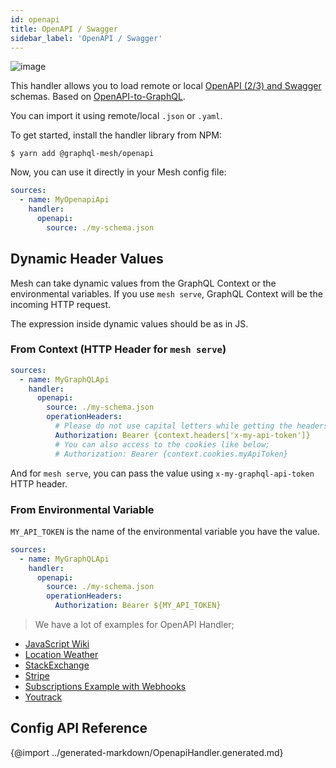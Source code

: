 ```yaml
---
id: openapi
title: OpenAPI / Swagger
sidebar_label: 'OpenAPI / Swagger'
---
```

![image](https://user-images.githubusercontent.com/20847995/79218686-7ba7b900-7e59-11ea-8a5e-676a83b9f86e.png)

This handler allows you to load remote or local [OpenAPI (2/3) and Swagger](https://swagger.io/) schemas. Based on [OpenAPI-to-GraphQL](https://developer.ibm.com/open/projects/openapi-to-graphql/).

You can import it using remote/local `.json` or `.yaml`.

To get started, install the handler library from NPM:

```
$ yarn add @graphql-mesh/openapi
```

Now, you can use it directly in your Mesh config file:

```yml
sources:
  - name: MyOpenapiApi
    handler:
      openapi:
        source: ./my-schema.json
```

## Dynamic Header Values

Mesh can take dynamic values from the GraphQL Context or the environmental variables. If you use `mesh serve`, GraphQL Context will be the incoming HTTP request.

The expression inside dynamic values should be as in JS.

### From Context (HTTP Header for `mesh serve`)

```yml
sources:
  - name: MyGraphQLApi
    handler:
      openapi:
        source: ./my-schema.json
        operationHeaders:
          # Please do not use capital letters while getting the headers
          Authorization: Bearer {context.headers['x-my-api-token']} 
          # You can also access to the cookies like below;
          # Authorization: Bearer {context.cookies.myApiToken}
```

And for `mesh serve`, you can pass the value using `x-my-graphql-api-token` HTTP header.

### From Environmental Variable

`MY_API_TOKEN` is the name of the environmental variable you have the value.

```yml
sources:
  - name: MyGraphQLApi
    handler:
      openapi:
        source: ./my-schema.json
        operationHeaders:
          Authorization: Bearer ${MY_API_TOKEN}
```

> We have a lot of examples for OpenAPI Handler;
- [JavaScript Wiki](https://codesandbox.io/s/github/Urigo/graphql-mesh/tree/master/examples/openapi-javascript-wiki)
- [Location Weather](https://codesandbox.io/s/github/Urigo/graphql-mesh/tree/master/examples/openapi-location-weather)
- [StackExchange](https://codesandbox.io/s/github/Urigo/graphql-mesh/tree/master/examples/openapi-stackexchange)
- [Stripe](https://codesandbox.io/s/github/Urigo/graphql-mesh/tree/master/examples/openapi-stripe)
- [Subscriptions Example with Webhooks](https://codesandbox.io/s/github/Urigo/graphql-mesh/tree/master/examples/openapi-subscriptions)
- [Youtrack](https://codesandbox.io/s/github/Urigo/graphql-mesh/tree/master/examples/openapi-youtrack)

## Config API Reference

{@import ../generated-markdown/OpenapiHandler.generated.md}
